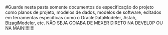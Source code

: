#Guarde nesta pasta somente documentos de especificação do projeto como planos de projeto, modelos de dados, modelos de software, editados em ferramentas específicas como o OracleDataModeler, Astah, BizagiModeler, etc.
NÃO SEJA GOIABA DE MEXER DIRETO NA DEVELOP OU NA MAIN!!!!!!!!